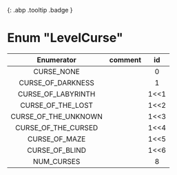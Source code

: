 [ ](#){: .abp .tooltip .badge }
# Enum "LevelCurse"
|Enumerator|comment|id|
|:--:|:--:|:--:|
| CURSE_NONE |  | 0 |
| CURSE_OF_DARKNESS |  | 1 |
| CURSE_OF_LABYRINTH |  | 1<<1 |
| CURSE_OF_THE_LOST |  | 1<<2 |
| CURSE_OF_THE_UNKNOWN |  | 1<<3 |
| CURSE_OF_THE_CURSED |  | 1<<4 |
| CURSE_OF_MAZE |  | 1<<5 |
| CURSE_OF_BLIND |  | 1<<6 |
| NUM_CURSES |  | 8 |